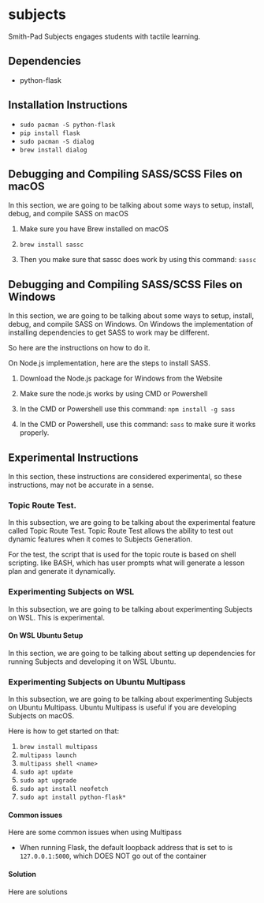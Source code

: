 # subjects
Smith-Pad Subjects engages students with tactile learning.


## Dependencies

- python-flask

## Installation Instructions

- `sudo pacman -S python-flask`
- `pip install flask`
- `sudo pacman -S dialog`
- `brew install dialog`


## Debugging and Compiling SASS/SCSS Files on macOS 
In this section, we are going to be talking about some ways to setup,
install, debug, and compile SASS on macOS

1. Make sure you have Brew installed on macOS

2. `brew install sassc`

3. Then you make sure that sassc does work by using this command: `sassc`





## Debugging and Compiling SASS/SCSS Files on Windows 
In this section, we are going to be talking about some ways to setup,
install, debug, and compile SASS on Windows. On Windows the implementation
of installing dependencies to get SASS to work may be different. 

So here are the instructions on how to do it.


On Node.js implementation, here are the steps to install SASS. 


1. Download the Node.js package for Windows from the Website

2. Make sure the node.js works by using CMD or Powershell

3. In the CMD or Powershell use this command: `npm install -g sass`

4. In the CMD or Powershell, use this command: `sass` to make sure it works properly.





## Experimental Instructions

In this section, these instructions are considered experimental, so these instructions,
may not be accurate in a sense.


### Topic Route Test. 

In this subsection, we are going to be talking about the experimental feature called 
Topic Route Test. Topic Route Test allows the ability to test out dynamic features 
when it comes to Subjects Generation.

For the test, the script that is used for the topic route is based on shell scripting.
like BASH, which has user prompts what will generate a lesson plan and generate it 
dynamically. 


### Experimenting Subjects on WSL
In this subsection, we are going to be talking about experimenting Subjects on WSL.
This is experimental. 

#### On WSL Ubuntu Setup
In this section, we are going to be talking about setting up dependencies for running
Subjects and developing it on WSL Ubuntu. 



### Experimenting Subjects on Ubuntu Multipass

In this subsection, we are going to be talking about experimenting Subjects on Ubuntu
Multipass. Ubuntu Multipass is useful if you are developing Subjects on macOS. 


Here is how to get started on that: 

1. `brew install multipass`
2. `multipass launch`
3. `multipass shell <name>`
4. `sudo apt update`
5. `sudo apt upgrade`
6. `sudo apt install neofetch`
7. `sudo apt install python-flask*`


#### Common issues

Here are some common issues when using Multipass

- When running Flask, the default loopback address that is set to is `127.0.0.1:5000`, which DOES NOT go out of the container


#### Solution

Here are solutions